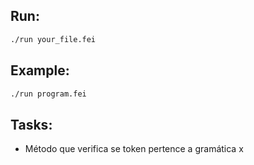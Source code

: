 ## Run:

```bash
./run your_file.fei
```

## Example:

```bash
./run program.fei
```

## Tasks:

-   Método que verifica se token pertence a gramática x
